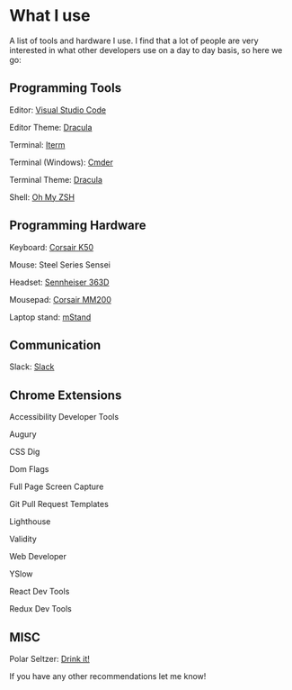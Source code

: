 # What I use
A list of tools and hardware I use. I find that a lot of people are very interested in what other developers use on a day to day basis, so here we go: 

## Programming Tools

Editor: [Visual Studio Code]( https://code.visualstudio.com/d?utm_expid=101350005-35.Eg8306GUR6SersZwpBjURQ.3&utm_referrer=https%3A%2F%2Fwww.google.com%2F)

Editor Theme: [Dracula](https://draculatheme.com/)

Terminal: [Iterm](https://www.iterm2.com/)

Terminal (Windows): [Cmder](http://cmder.net/)

Terminal Theme: [Dracula](https://draculatheme.com/)

Shell: [Oh My ZSH](https://github.com/robbyrussell/oh-my-zsh)

## Programming Hardware

Keyboard: [Corsair K50](http://www.corsair.com/en-us/raptor-k50-gaming-keyboard)

Mouse: Steel Series Sensei

Headset: [Sennheiser 363D](https://www.amazon.com/Sennheiser-Performance-Surround-Gaming-Headset/dp/B008O515CK)

Mousepad: [Corsair MM200](http://www.corsair.com/en-us/corsair-vengeance-mm200-gaming-mouse-mat-xl-edition)

Laptop stand: [mStand](http://www.raindesigninc.com/mstand.html)

## Communication

Slack: [Slack](https://slack.com/)

## Chrome Extensions

Accessibility Developer Tools

Augury

CSS Dig

Dom Flags

Full Page Screen Capture

Git Pull Request Templates

Lighthouse

Validity

Web Developer

YSlow

React Dev Tools

Redux Dev Tools

## MISC

Polar Seltzer: [Drink it!](http://polarseltzer.com/)


If you have any other recommendations let me know!
